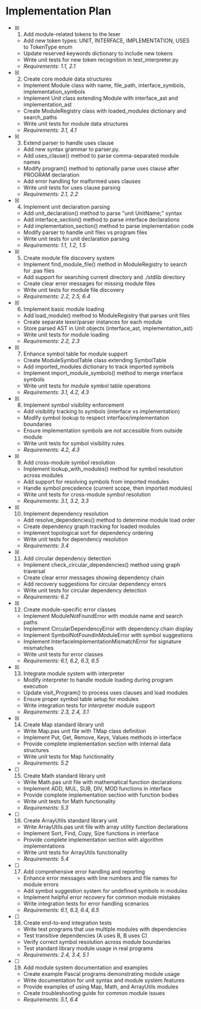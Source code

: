 # Implementation Plan

- [x] 1. Add module-related tokens to the lexer








  - Add new token types: UNIT, INTERFACE, IMPLEMENTATION, USES to TokenType enum
  - Update reserved keywords dictionary to include new tokens
  - Write unit tests for new token recognition in test_interpreter.py
  - _Requirements: 1.1, 2.1_

- [x] 2. Create core module data structures




  - Implement Module class with name, file_path, interface_symbols, implementation_symbols
  - Implement Unit class extending Module with interface_ast and implementation_ast
  - Create ModuleRegistry class with loaded_modules dictionary and search_paths
  - Write unit tests for module data structures
  - _Requirements: 3.1, 4.1_

- [x] 3. Extend parser to handle uses clause




  - Add new syntax grammar to parser.py.
  - Add uses_clause() method to parse comma-separated module names
  - Modify program() method to optionally parse uses clause after PROGRAM declaration
  - Add error handling for malformed uses clauses
  - Write unit tests for uses clause parsing
  - _Requirements: 2.1, 2.2_

- [x] 4. Implement unit declaration parsing




  - Add unit_declaration() method to parse "unit UnitName;" syntax
  - Add interface_section() method to parse interface declarations
  - Add implementation_section() method to parse implementation code
  - Modify parser to handle unit files vs program files
  - Write unit tests for unit declaration parsing
  - _Requirements: 1.1, 1.2, 1.5_

- [x] 5. Create module file discovery system




  - Implement find_module_file() method in ModuleRegistry to search for .pas files
  - Add support for searching current directory and ./stdlib directory
  - Create clear error messages for missing module files
  - Write unit tests for module file discovery
  - _Requirements: 2.2, 2.5, 6.4_

- [x] 6. Implement basic module loading




  - Add load_module() method to ModuleRegistry that parses unit files
  - Create separate lexer/parser instances for each module
  - Store parsed AST in Unit objects (interface_ast, implementation_ast)
  - Write unit tests for module loading
  - _Requirements: 2.2, 2.3_

- [x] 7. Enhance symbol table for module support









  - Create ModuleSymbolTable class extending SymbolTable
  - Add imported_modules dictionary to track imported symbols
  - Implement import_module_symbols() method to merge interface symbols
  - Write unit tests for module symbol table operations
  - _Requirements: 3.1, 4.2, 4.3_

- [x] 8. Implement symbol visibility enforcement













  - Add visibility tracking to symbols (interface vs implementation)
  - Modify symbol lookup to respect interface/implementation boundaries
  - Ensure implementation symbols are not accessible from outside module
  - Write unit tests for symbol visibility rules
  - _Requirements: 4.2, 4.3_

- [x] 9. Add cross-module symbol resolution





  - Implement lookup_with_modules() method for symbol resolution across modules
  - Add support for resolving symbols from imported modules
  - Handle symbol precedence (current scope, then imported modules)
  - Write unit tests for cross-module symbol resolution
  - _Requirements: 3.1, 3.2, 3.3_

- [x] 10. Implement dependency resolution





  - Add resolve_dependencies() method to determine module load order
  - Create dependency graph tracking for loaded modules
  - Implement topological sort for dependency ordering
  - Write unit tests for dependency resolution
  - _Requirements: 3.4_

- [x] 11. Add circular dependency detection





  - Implement check_circular_dependencies() method using graph traversal
  - Create clear error messages showing dependency chain
  - Add recovery suggestions for circular dependency errors
  - Write unit tests for circular dependency detection
  - _Requirements: 6.2_

- [x] 12. Create module-specific error classes





  - Implement ModuleNotFoundError with module name and search paths
  - Implement CircularDependencyError with dependency chain display
  - Implement SymbolNotFoundInModuleError with symbol suggestions
  - Implement InterfaceImplementationMismatchError for signature mismatches
  - Write unit tests for error classes
  - _Requirements: 6.1, 6.2, 6.3, 6.5_

- [x] 13. Integrate module system with interpreter





  - Modify interpreter to handle module loading during program execution
  - Update visit_Program() to process uses clauses and load modules
  - Ensure proper symbol table setup for modules
  - Write integration tests for interpreter module support
  - _Requirements: 2.3, 2.4, 3.1_

- [x] 14. Create Map standard library unit





  - Write Map.pas unit file with TMap class definition
  - Implement Put, Get, Remove, Keys, Values methods in interface
  - Provide complete implementation section with internal data structures
  - Write unit tests for Map functionality
  - _Requirements: 5.2_

- [ ] 15. Create Math standard library unit
  - Write Math.pas unit file with mathematical function declarations
  - Implement ADD, MUL, SUB, DIV, MOD functions in interface
  - Provide complete implementation section with function bodies
  - Write unit tests for Math functionality
  - _Requirements: 5.3_

- [ ] 16. Create ArrayUtils standard library unit
  - Write ArrayUtils.pas unit file with array utility function declarations
  - Implement Sort, Find, Copy, Size functions in interface
  - Provide complete implementation section with algorithm implementations
  - Write unit tests for ArrayUtils functionality
  - _Requirements: 5.4_

- [ ] 17. Add comprehensive error handling and reporting
  - Enhance error messages with line numbers and file names for module errors
  - Add symbol suggestion system for undefined symbols in modules
  - Implement helpful error recovery for common module mistakes
  - Write integration tests for error handling scenarios
  - _Requirements: 6.1, 6.3, 6.4, 6.5_

- [ ] 18. Create end-to-end integration tests
  - Write test programs that use multiple modules with dependencies
  - Test transitive dependencies (A uses B, B uses C)
  - Verify correct symbol resolution across module boundaries
  - Test standard library module usage in real programs
  - _Requirements: 2.4, 3.4, 5.1_

- [ ] 19. Add module system documentation and examples
  - Create example Pascal programs demonstrating module usage
  - Write documentation for unit syntax and module system features
  - Provide examples of using Map, Math, and ArrayUtils modules
  - Create troubleshooting guide for common module issues
  - _Requirements: 5.1, 6.4_